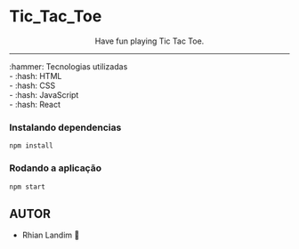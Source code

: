  # Tic_Tac_Toe
<p align="center">
  
</p>
<p align="center">Have fun playing Tic Tac Toe.</p>
 <hr />
:hammer: Tecnologias utilizadas <br>
  - :hash: HTML <br/>
  - :hash:  CSS <br/>
  - :hash: JavaScript <br/>
  - :hash: React <br/>
 
 ### Instalando dependencias
`npm install`
### Rodando a aplicação
`npm start`



## AUTOR
  - Rhian Landim :rocket:

